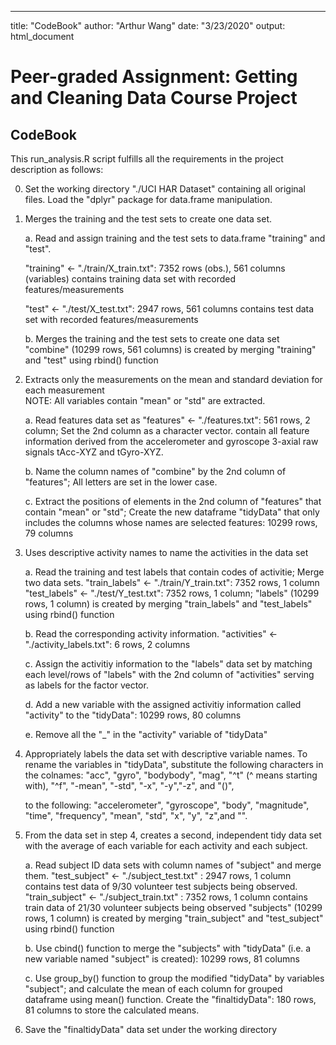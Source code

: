 ---
title: "CodeBook"
author: "Arthur Wang"
date: "3/23/2020"
output: html_document

# Peer-graded Assignment: Getting and Cleaning Data Course Project

## CodeBook

This run_analysis.R script fulfills all the requirements in the project description as follows:

0. Set the working directory "./UCI HAR Dataset" containing all original files.
   Load the "dplyr" package for data.frame manipulation.


1. Merges the training and the test sets to create one data set.

    a. Read and assign training and the test sets to data.frame "training" and "test".

      "training" <- "./train/X_train.txt": 7352 rows (obs.), 561 columns (variables)
       contains training data set with recorded features/measurements

      "test" <- "./test/X_test.txt": 2947 rows, 561 columns 
       contains test data set with recorded features/measurements

    b. Merges the training and the test sets to create one data set
       "combine" (10299 rows, 561 columns) is created by merging "training" and "test" using rbind()         function

2. Extracts only the measurements on the mean and standard deviation for each measurement   
   NOTE: All variables contain "mean" or "std" are extracted. 

    a. Read features data set as "features" <- "./features.txt": 561 rows, 2 column;
       Set the 2nd column as a character vector. contain all feature information derived from the            accelerometer and gyroscope 3-axial raw signals tAcc-XYZ and tGyro-XYZ.

    b. Name the column names of "combine" by the 2nd column of "features"; All letters are set in the        lower case.  

    c. Extract the positions of elements in the 2nd column of "features" that contain "mean" or "std"; 
       Create the new dataframe "tidyData" that only includes the columns whose names are selected           features: 10299 rows, 79 columns

3. Uses descriptive activity names to name the activities in the data set

    a. Read the training and test labels that contain codes of activitie; Merge two data sets.
       "train_labels" <- "./train/Y_train.txt": 7352 rows, 1 column
       "test_labels" <- "./test/Y_test.txt": 7352 rows, 1 column;
       "labels" (10299 rows, 1 column) is created by merging "train_labels" and "test_labels" using          rbind() function

    b. Read the corresponding activity information.
       "activities" <- "./activity_labels.txt": 6 rows, 2 columns

    c. Assign the activitiy information to the "labels" data set by matching each level/rows of "labels"     with the 2nd column of "activities" serving as labels for the factor vector.

    d. Add a new variable with the assigned activitiy information called "activity" to the "tidyData":     10299 rows, 80 columns

    e. Remove all the "_" in the "activity" variable of "tidyData"

4. Appropriately labels the data set with descriptive variable names.
   To rename the variables in "tidyData", substitute the following characters in the colnames:
        "acc", "gyro", "bodybody", "mag", "^t" (^ means starting with), "^f", "-mean", "-std", "-x",         "-y","-z", and "()", 

   to the following: 
         "accelerometer", "gyroscope", "body", "magnitude", "time", "frequency", "mean", "std", "x", "y",     "z",and "".

5. From the data set in step 4, creates a second, independent tidy data set with the average of each        variable for each activity and each subject.

    a. Read subject ID data sets with column names of "subject" and merge them.
      "test_subject" <- "./subject_test.txt" : 2947 rows, 1 column 
       contains test data of 9/30 volunteer test subjects being observed.
       "train_subject" <- "./subject_train.txt" : 7352 rows, 1 column 
       contains train data of 21/30 volunteer subjects being observed
       "subjects" (10299 rows, 1 column) is created by merging "train_subject" and "test_subject" using      rbind() function

    b. Use cbind() function to merge the "subjects" with "tidyData" (i.e. a new variable named "subject"     is created): 10299 rows, 81 columns

    c. Use group_by() function to group the modified "tidyData" by variables "subject"; and calculate the mean of each column for grouped dataframe using mean() function.
       Create the "finaltidyData": 180 rows, 81 columns to store the calculated means.

6. Save the "finaltidyData" data set under the working directory

